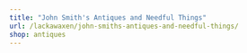 ```yaml
---
title: "John Smith's Antiques and Needful Things"
url: /lackawaxen/john-smiths-antiques-and-needful-things/
shop: antiques
---
```


